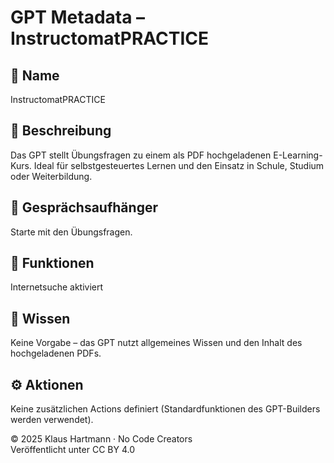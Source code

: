# GPT Metadata – InstructomatPRACTICE

## 🔖 Name
InstructomatPRACTICE

## 📝 Beschreibung
Das GPT stellt Übungsfragen zu einem als PDF hochgeladenen E-Learning-Kurs. Ideal für selbstgesteuertes Lernen und den Einsatz in Schule, Studium oder Weiterbildung.

## 💬 Gesprächsaufhänger
Starte mit den Übungsfragen.

## 📡 Funktionen
Internetsuche aktiviert

## 🧠 Wissen
Keine Vorgabe – das GPT nutzt allgemeines Wissen und den Inhalt des hochgeladenen PDFs.

## ⚙️ Aktionen
Keine zusätzlichen Actions definiert (Standardfunktionen des GPT-Builders werden verwendet).

© 2025 Klaus Hartmann · No Code Creators  
Veröffentlicht unter CC BY 4.0
